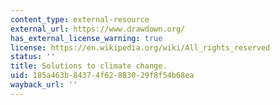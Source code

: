 ```yaml
---
content_type: external-resource
external_url: https://www.drawdown.org/
has_external_license_warning: true
license: https://en.wikipedia.org/wiki/All_rights_reserved
status: ''
title: Solutions to climate change.
uid: 185a463b-8437-4f62-8830-29f8f54b68ea
wayback_url: ''
---
```


